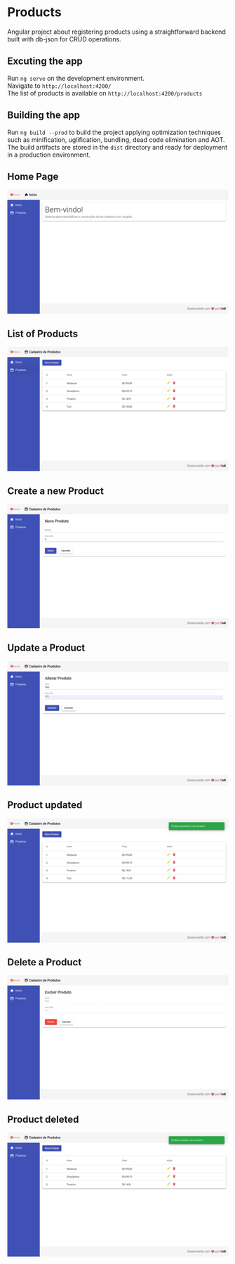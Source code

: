# Products

Angular project about registering products using a straightforward backend built with db-json for CRUD operations.

## Excuting the app

Run `ng serve` on the development environment.  
Navigate to `http://localhost:4200/`  
The list of products is available on `http://localhost:4200/products`  

## Building the app
Run `ng build --prod` to build the project applying optimization techniques such as   minification, uglification, bundling, dead code elimination and AOT.  
The build artifacts are stored in the `dist` directory and ready for deployment in a production environment.

## Home Page
![Screenshot](screens/home.png)

## List of Products
![Screenshot](screens/products.png)

## Create a new Product
![Screenshot](screens/new.png)

## Update a Product
![Screenshot](screens/update.png)

## Product updated
![Screenshot](screens/updated.png)

## Delete a Product
![Screenshot](screens/delete.png)

## Product deleted
![Screenshot](screens/deleted.png)
